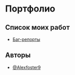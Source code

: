 
# Портфолио



## Список моих работ 

 - [Баг-репорты](https://github.com/Alexfoster9/portfolio/tree/main/%D0%91%D0%B0%D0%B3-%D1%80%D0%B5%D0%BF%D0%BE%D1%80%D1%82%D1%8B)




## Авторы

- [@Alexfoster9](https://www.github.com/Alexfoster9)